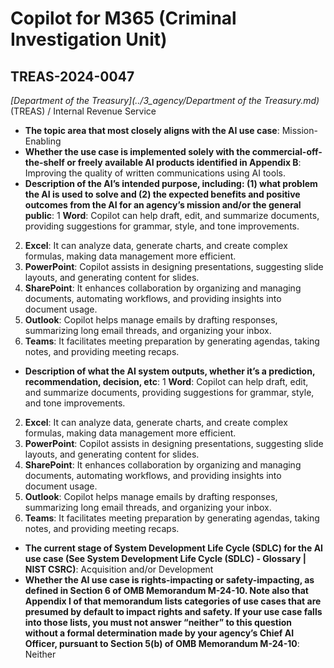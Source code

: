# Copilot for M365 (Criminal Investigation Unit)
## TREAS-2024-0047
_[Department of the Treasury](../3_agency/Department of the Treasury.md)_ (TREAS) / Internal Revenue Service


+ **The topic area that most closely aligns with the AI use case**: Mission-Enabling
+ **Whether the use case is implemented solely with the commercial-off-the-shelf or freely available AI products identified in Appendix B**: Improving the quality of written communications using AI tools.
+ **Description of the AI’s intended purpose, including: (1) what problem the AI is used to solve and (2) the expected benefits and positive outcomes from the AI for an agency’s mission and/or the general public**: 1 **Word**: Copilot can help draft, edit, and summarize documents, providing suggestions for grammar, style, and tone improvements.
2. **Excel**: It can analyze data, generate charts, and create complex formulas, making data management more efficient.
3. **PowerPoint**: Copilot assists in designing presentations, suggesting slide layouts, and generating content for slides.
4. **SharePoint**: It enhances collaboration by organizing and managing documents, automating workflows, and providing insights into document usage.
5. **Outlook**: Copilot helps manage emails by drafting responses, summarizing long email threads, and organizing your inbox.
6. **Teams**: It facilitates meeting preparation by generating agendas, taking notes, and providing meeting recaps.
+ **Description of what the AI system outputs, whether it’s a prediction, recommendation, decision, etc**: 1 **Word**: Copilot can help draft, edit, and summarize documents, providing suggestions for grammar, style, and tone improvements.
2. **Excel**: It can analyze data, generate charts, and create complex formulas, making data management more efficient.
3. **PowerPoint**: Copilot assists in designing presentations, suggesting slide layouts, and generating content for slides.
4. **SharePoint**: It enhances collaboration by organizing and managing documents, automating workflows, and providing insights into document usage.
5. **Outlook**: Copilot helps manage emails by drafting responses, summarizing long email threads, and organizing your inbox.
6. **Teams**: It facilitates meeting preparation by generating agendas, taking notes, and providing meeting recaps.
+ **The current stage of System Development Life Cycle (SDLC) for the AI use case (See System Development Life Cycle (SDLC) - Glossary | NIST CSRC)**: Acquisition and/or Development
+ **Whether the AI use case is rights-impacting or safety-impacting, as defined in Section 6 of OMB Memorandum M-24-10. Note also that Appendix I of that memorandum lists categories of use cases that are presumed by default to impact rights and safety. If your use case falls into those lists, you must not answer “neither” to this question without a formal determination made by your agency’s Chief AI Officer, pursuant to Section 5(b) of OMB Memorandum M-24-10**: Neither